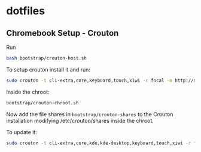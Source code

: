 # dotfiles

## Chromebook Setup - Crouton

Run

```bash
bash bootstrap/crouton-host.sh
```

To setup crouton install it and run:

```bash
sudo crouton -t cli-extra,core,keyboard,touch,xiwi -r focal -m http://mirrors.digitalocean.com/ubuntu/
```

Inside the chroot:

```bash
bootstrap/crouton-chroot.sh
```

Now add the file shares in `bootstrap/crouton-shares` to the Crouton
installation modifying /etc/crouton/shares inside the chroot.

To update it:

```bash
sudo crouton -t cli-extra,core,kde,kde-desktop,keyboard,touch,xiwi -r focal -u
```
